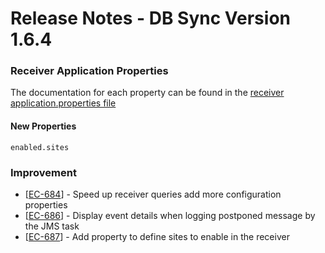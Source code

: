 # Release Notes - DB Sync Version 1.6.4

### Receiver Application Properties

The documentation for each property can be found in the [receiver application.properties file](../receiver/application.properties)

#### New Properties
```
enabled.sites
```

<h3>Improvement</h3>
<ul>
<li>[<a href='https://jira.fgh.org.mz/browse/EC-684'>EC-684</a>] - Speed up receiver queries add more configuration properties
</li>
<li>[<a href='https://jira.fgh.org.mz/browse/EC-686'>EC-686</a>] - Display event details when logging postponed message by the JMS task
</li>
<li>[<a href='https://jira.fgh.org.mz/browse/EC-687'>EC-687</a>] - Add property to define sites to enable in the receiver
</li>
</ul>
